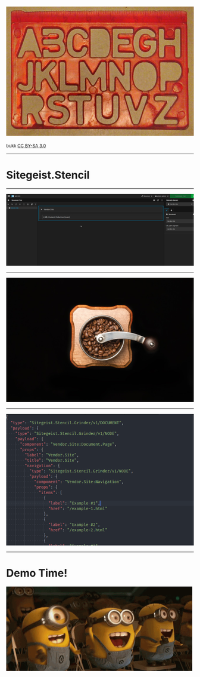 ![Stencil](./05-assets/Schriftschablone.jpg)


<small>
bukk <a href="http://creativecommons.org/licenses/by-sa/3.0/">CC BY-SA 3.0</a>
</small>

---
# Sitegeist.Stencil

---
![Sitegeist.Stencil](./05-assets/stencil.gif)

---
![Grinder](./05-assets/grinder.jpg)

---
![Sitegeist.Stencil.Grinder](./05-assets/grinder-screenshot.png)

---
# Demo Time!

![Demo Time!](./05-assets/demo-time.gif)
